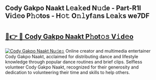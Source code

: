## Cody Gakpo Naakt L𝚎a𝚔ed N𝚞𝚍e - Part-R1l Vi𝚍𝚎o P𝚑𝚘tos - H𝚘𝚝 O𝚗𝚕yf𝚊ns L𝚎a𝚔s we7DF

# <h2><a href="http://kfdekh.oniu.top/?m=Cody+Gakpo+Naakt">🔗👉 🔴 Cody Gakpo Naakt P𝚑ot𝚘𝚜 V𝚒d𝚎o</a></h2>

[![Cody Gakpo Naakt Nu𝚍e𝚜](https://i.imgur.com/0qMVB7G.gif)](http://kfdekh.oniu.top/?m=Cody+Gakpo+Naakt)
Online creator and multimedia entertainer Cody Gakpo Naakt, acclaimed for distributing dance and lifestyle knowledge through popular dance routines and brief clips. Selfless volunteer Cody Gakpo Naakt, recognized for their generosity and dedication to volunteering their time and skills to help others.  

